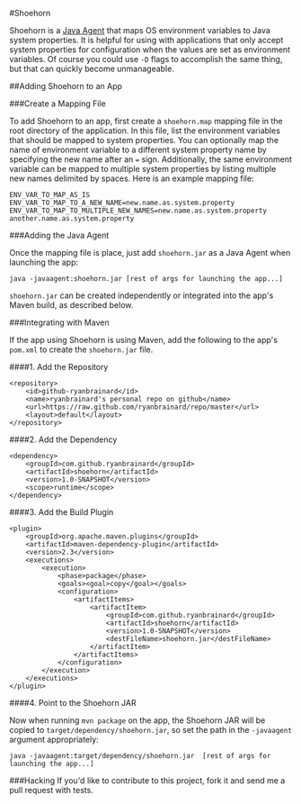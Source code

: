 #Shoehorn

Shoehorn is a [Java Agent](http://docs.oracle.com/javase/6/docs/api/java/lang/instrument/package-summary.html)
that maps OS environment variables to Java system properties. It is helpful for using with applications that only
accept system properties for configuration when the values are set as environment variables. Of course you could
use `-D` flags to accomplish the same thing, but that can quickly become unmanageable.

##Adding Shoehorn to an App

###Create a Mapping File

To add Shoehorn to an app, first create a `shoehorn.map` mapping file in the root directory of the application.
In this file, list the environment variables that should be mapped to system properties.
You can optionally map the name of environment variable to a different system property name by specifying the
new name after an `=` sign. Additionally, the same environment variable can be mapped to multiple
system properties by listing multiple new names delimited by spaces. Here is an example mapping file:

    ENV_VAR_TO_MAP_AS_IS
    ENV_VAR_TO_MAP_TO_A_NEW_NAME=new.name.as.system.property
    ENV_VAR_TO_MAP_TO_MULTIPLE_NEW_NAMES=new.name.as.system.property another.name.as.system.property

###Adding the Java Agent

Once the mapping file is place, just add `shoehorn.jar` as a Java Agent when launching the app:

    java -javaagent:shoehorn.jar [rest of args for launching the app...]

`shoehorn.jar` can be created independently or integrated into the app's Maven build, as described below.

###Integrating with Maven

If the app using Shoehorn is using Maven, add the following to the app's `pom.xml` to create the `shoehorn.jar` file.

####1. Add the Repository

    <repository>
        <id>github-ryanbrainard</id>
        <name>ryanbrainard's personal repo on github</name>
        <url>https://raw.github.com/ryanbrainard/repo/master</url>
        <layout>default</layout>
    </repository>

####2. Add the Dependency

    <dependency>
        <groupId>com.github.ryanbrainard</groupId>
        <artifactId>shoehorn</artifactId>
        <version>1.0-SNAPSHOT</version>
        <scope>runtime</scope>
    </dependency>


####3. Add the Build Plugin

    <plugin>
        <groupId>org.apache.maven.plugins</groupId>
        <artifactId>maven-dependency-plugin</artifactId>
        <version>2.3</version>
        <executions>
            <execution>
                <phase>package</phase>
                <goals><goal>copy</goal></goals>
                <configuration>
                    <artifactItems>
                        <artifactItem>
                            <groupId>com.github.ryanbrainard</groupId>
                            <artifactId>shoehorn</artifactId>
                            <version>1.0-SNAPSHOT</version>
                            <destFileName>shoehorn.jar</destFileName>
                        </artifactItem>
                    </artifactItems>
                </configuration>
            </execution>
        </executions>
    </plugin>

####4. Point to the Shoehorn JAR

Now when running `mvn package` on the app, the Shoehorn JAR will be copied to `target/dependency/shoehorn.jar`,
so set the path in the `-javaagent` argument appropriately:

    java -javaagent:target/dependency/shoehorn.jar  [rest of args for launching the app...]


###Hacking
If you'd like to contribute to this project, fork it and send me a pull request with tests.